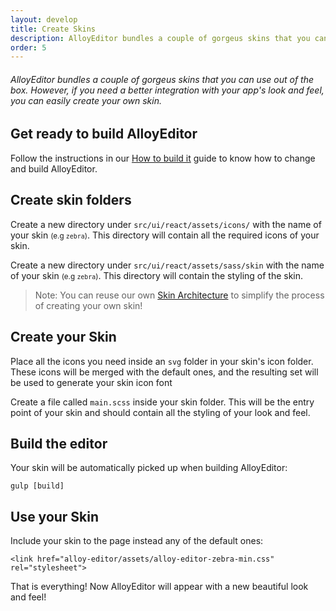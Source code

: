 ```yaml
---
layout: develop
title: Create Skins
description: AlloyEditor bundles a couple of gorgeus skins that you can use out of the box. However, if you need a better integration with your app's look and feel, you can easily create your own skin.
order: 5
---
```


###### AlloyEditor bundles a couple of gorgeus skins that you can use out of the box. However, if you need a better integration with your app's look and feel, you can easily create your own skin.

<article id="article1">

## Get ready to build AlloyEditor

Follow the instructions in our <a href="/docs/use/how_to_build_it.html">How to build it</a> guide to know how to change and build AlloyEditor.

</article>

<article id="article2">

## Create skin folders

Create a new directory under <code>src/ui/react/assets/icons/</code> with the name of your skin <small>(e.g <code>zebra</code>)</small>. This directory will contain all the required icons of your skin.

Create a new directory under <code>src/ui/react/assets/sass/skin</code> with the name of your skin <small>(e.g <code>zebra</code>)</small>. This directory will contain the styling of the skin.


> Note: You can reuse our own <a href="/docs/use/skins.html">Skin Architecture</a> to simplify the process of creating your own skin!

</article>

<article id="article3">

## Create your Skin

Place all the icons you need inside an <code>svg</code> folder in your skin's icon folder. These icons will be merged with the default ones, and the resulting set will be used to generate your skin icon font

Create a file called <code>main.scss</code> inside your skin folder. This will be the entry point of your skin and should contain all the styling of your look and feel.

</article>

<article id="article4">

## Build the editor

<span class="code-header">Your skin will be automatically picked up when building AlloyEditor:</span>

```text/x-sh
gulp [build]
```

</article>

<article id="article5">

## Use your Skin

<span class="code-header">Include your skin to the page instead any of the default ones:</span>

```text/html
<link href="alloy-editor/assets/alloy-editor-zebra-min.css" rel="stylesheet">
```

That is everything! Now AlloyEditor will appear with a new beautiful look and feel!

</article>